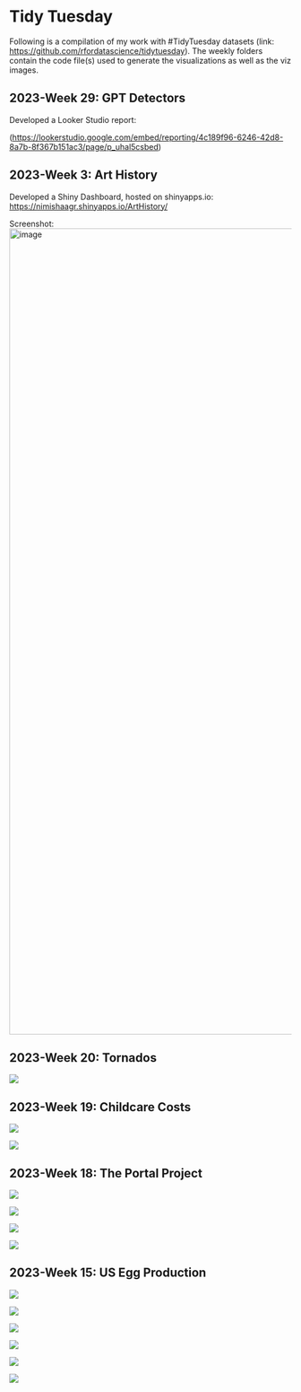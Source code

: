 # Tidy Tuesday 
Following is a compilation of my work with #TidyTuesday datasets (link: https://github.com/rfordatascience/tidytuesday). The weekly folders contain the code file(s) used to generate the visualizations as well as the viz images.

## 2023-Week 29: GPT Detectors

Developed a Looker Studio report:

(https://lookerstudio.google.com/embed/reporting/4c189f96-6246-42d8-8a7b-8f367b151ac3/page/p_uhal5csbed)

## 2023-Week 3: Art History

Developed a Shiny Dashboard, hosted on shinyapps.io: https://nimishaagr.shinyapps.io/ArtHistory/

Screenshot:
<img width="1437" alt="image" src="https://github.com/nimishaagr/Tidy-Tuesday/assets/21362459/dec45872-697f-4339-8579-36018b0dc51b">

## 2023-Week 20: Tornados

![](/2023-20-Tornados/mags.jpg)

## 2023-Week 19: Childcare Costs

![](/2023-19-ChildcareCosts/utah.jpg)

![](/2023-19-ChildcareCosts/emp-spread.gif)

## 2023-Week 18: The Portal Project

![](/2023-18-PortalProject/big_heavy_rodents.jpg)

![](/2023-18-PortalProject/hfl_wgt.jpg)

![](/2023-18-PortalProject/spcies_density_trtmt.jpg)

![](/2023-18-PortalProject/species_pregnant.jpg)

## 2023-Week 15: US Egg Production

![](/2023-15-EggProduction/cagefree_hg.jpg)

![](/2023-15-EggProduction/all_hatchtable.jpg)

![](/2023-15-EggProduction/hens_sankey.jpg)

![](/2023-15-EggProduction/hens_eggs_division.jpg)

![](/2023-15-EggProduction/hens_months.jpg)

![](/2023-15-EggProduction/eggs_months.jpg)
